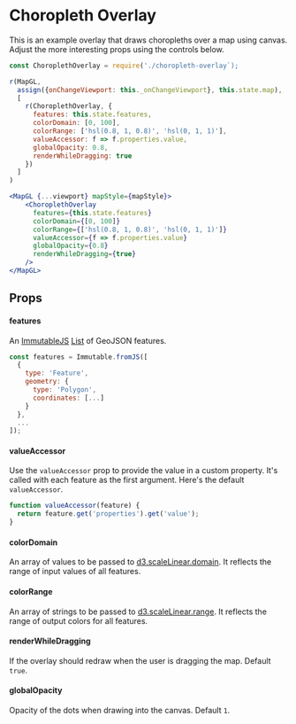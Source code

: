 # Choropleth Overlay

This is an example overlay that draws choropleths over a map using canvas. Adjust the more interesting props using the controls below.


```js
const ChoroplethOverlay = require('./choropleth-overlay`);
```

```js
r(MapGL,
  assign({onChangeViewport: this._onChangeViewport}, this.state.map),
  [
    r(ChoroplethOverlay, {
      features: this.state.features,
      colorDomain: [0, 100],
      colorRange: ['hsl(0.8, 1, 0.8)', 'hsl(0, 1, 1)'],
      valueAccessor: f => f.properties.value,
      globalOpacity: 0.8,
      renderWhileDragging: true
    })
  ]
)
```

```jsx
<MapGL {...viewport} mapStyle={mapStyle}>
    <ChoroplethOverlay
      features={this.state.features}
      colorDomain={[0, 100]}
      colorRange={['hsl(0.8, 1, 0.8)', 'hsl(0, 1, 1)']}
      valueAccessor={f => f.properties.value}
      globalOpacity={0.8}
      renderWhileDragging={true}
    />
</MapGL>
```

## Props

#### features
An [ImmutableJS](https://facebook.github.io/immutable-js/) [List](https://facebook.github.io/immutable-js/docs/#/List) of GeoJSON features.

```js
const features = Immutable.fromJS([
  {
    type: 'Feature',
    geometry: {
      type: 'Polygon',
      coordinates: [...]
    }
  },
  ...
]);
```

#### valueAccessor

Use the `valueAccessor` prop to provide the value in a custom property. It's called with each feature as the first argument. Here's the default `valueAccessor`.

```js
function valueAccessor(feature) {
  return feature.get('properties').get('value');
}
```

#### colorDomain

An array of values to be passed to [d3.scaleLinear.domain](https://github.com/d3/d3-scale#linear-scales).
It reflects the range of input values of all features.


#### colorRange

An array of strings to be passed to [d3.scaleLinear.range](https://github.com/d3/d3-scale#linear-scales).
It reflects the range of output colors for all features.


#### renderWhileDragging

If the overlay should redraw when the user is dragging the map. Default `true`.


#### globalOpacity

Opacity of the dots when drawing into the canvas. Default `1`.
